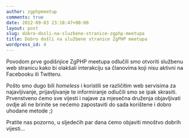 ```yaml
---
author: zgphpmeetup
comments: true
date: 2012-09-03 23:18:47+00:00
layout: post
slug: dobro-dosli-na-sluzbene-stranice-zgphp-meetupa
title: Dobro došli na službene stranice ZgPHP meetupa
wordpress_id: 4
---
```


Povodom prve godišnjice ZgPHP meetupa odlučili smo otvoriti službenu web
stranicu kako bi olakšali interakciju sa članovima koji nisu aktivni na
Facebooku ili Twitteru.

Pošto smo dugo bili _homeless_ i koristili se različitim web servisima za
najavljivanje, prijavljivanje te informiranje odlučili smo se ipak skrasiti.
Prvenstveno ćemo sve vijesti i najave za mjesečna druženja objavljivati ovdje
ali ne brinite se nećemo zapostaviti do sada korištene i dobro uhodane metode ;)

Pratite nas pozorno, u sljedećih par dana ćemo objaviti mnoštvo dobrih vijesti...
